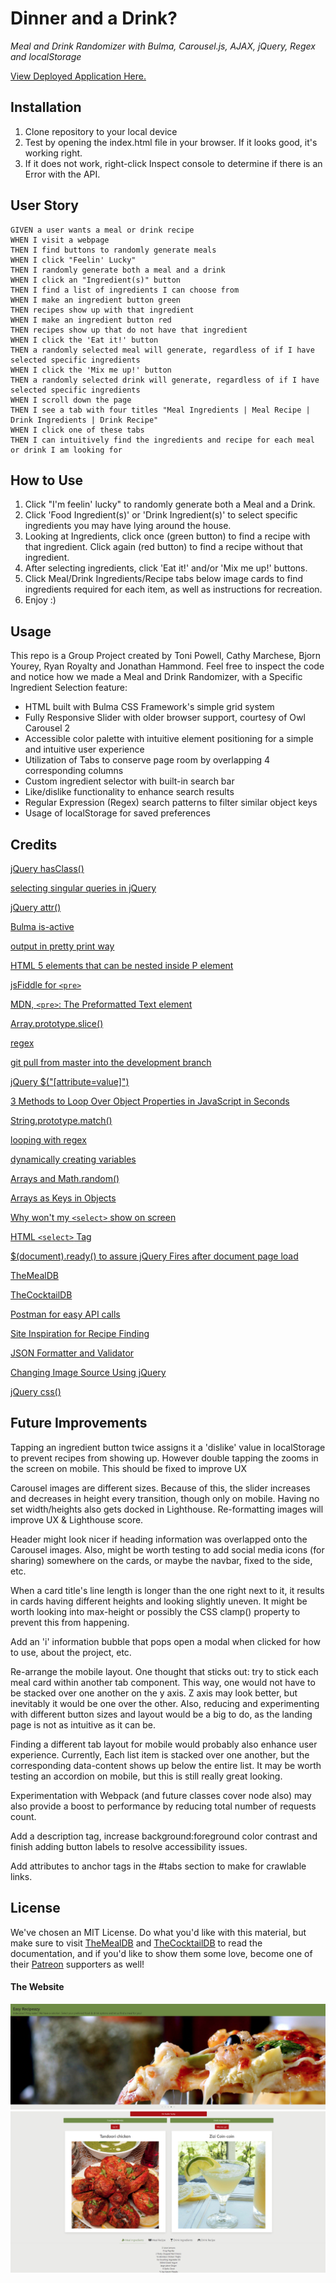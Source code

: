 # Dinner and a Drink?
*Meal and Drink Randomizer with Bulma, Carousel.js, AJAX, jQuery, Regex and localStorage*  

[View Deployed Application Here.](https://tonipow3ll.github.io/drinks-and-dinner/)

## Installation
1. Clone repository to your local device
2. Test by opening the index.html file in your browser. If it looks good, it's working right.
3. If it does not work, right-click Inspect console to determine if there is an Error with the API.

## User Story
```
GIVEN a user wants a meal or drink recipe
WHEN I visit a webpage
THEN I find buttons to randomly generate meals
WHEN I click "Feelin' Lucky"
THEN I randomly generate both a meal and a drink
WHEN I click an "Ingredient(s)" button
THEN I find a list of ingredients I can choose from
WHEN I make an ingredient button green
THEN recipes show up with that ingredient
WHEN I make an ingredient button red
THEN recipes show up that do not have that ingredient
WHEN I click the 'Eat it!' button
THEN a randomly selected meal will generate, regardless of if I have selected specific ingredients
WHEN I click the 'Mix me up!' button
THEN a randomly selected drink will generate, regardless of if I have selected specific ingredients
WHEN I scroll down the page
THEN I see a tab with four titles "Meal Ingredients | Meal Recipe | Drink Ingredients | Drink Recipe"
WHEN I click one of these tabs
THEN I can intuitively find the ingredients and recipe for each meal or drink I am looking for
```

## How to Use
1. Click "I'm feelin' lucky" to randomly generate both a Meal and a Drink.
2. Click 'Food Ingredient(s)' or 'Drink Ingredient(s)' to select specific ingredients you may have lying around the house.
3. Looking at Ingredients, click once (green button) to find a recipe with that ingredient. Click again (red button) to find a recipe without that ingredient.
4. After selecting ingredients, click 'Eat it!' and/or 'Mix me up!' buttons.
5. Click Meal/Drink Ingredients/Recipe tabs below image cards to find ingredients required for each item, as well as instructions for recreation.
6. Enjoy :)

## Usage
This repo is a Group Project created by Toni Powell, Cathy Marchese, Bjorn Yourey, Ryan Royalty and Jonathan Hammond. Feel free to inspect the code and notice how we made a Meal and Drink Randomizer, with a Specific Ingredient Selection feature:
- HTML built with Bulma CSS Framework's simple grid system
- Fully Responsive Slider with older browser support, courtesy of Owl Carousel 2
- Accessible color palette with intuitive element positioning for a simple and intuitive user experience
- Utilization of Tabs to conserve page room by overlapping 4 corresponding columns
- Custom ingredient selector with built-in search bar 
- Like/dislike functionality to enhance search results
- Regular Expression (Regex) search patterns to filter similar object keys
- Usage of localStorage for saved preferences

## Credits
[jQuery hasClass()](https://api.jquery.com/hasclass/)

[selecting singular queries in jQuery](https://stackoverflow.com/questions/307500/how-do-i-select-a-single-element-in-jquery)

[jQuery attr()](https://www.w3schools.com/jquery/html_attr.asp#:~:text=The%20attr()%20method%20sets,the%20set%20of%20matched%20elements.)

[Bulma is-active](https://bulma.io/documentation/components/navbar/)

[output in pretty print way](https://stackoverflow.com/questions/16862627/json-stringify-output-to-div-in-pretty-print-way)

[HTML 5 elements that can be nested inside P element](https://stackoverflow.com/questions/9852312/list-of-html5-elements-that-can-be-nested-inside-p-element)

[jsFiddle for `<pre>`](http://jsfiddle.net/K83cK/)

[MDN, `<pre>`: The Preformatted Text element](https://developer.mozilla.org/en-US/docs/Web/HTML/Element/pre)

[Array.prototype.slice()](https://developer.mozilla.org/en-US/docs/Web/JavaScript/Reference/Global_Objects/Array/slice)

[regex](https://regexr.com/)

[git pull from master into the development branch](https://stackoverflow.com/questions/20101994/git-pull-from-master-into-the-development-branch)

[jQuery $("[attribute=value]")](https://www.w3schools.com/jquery/sel_attribute_equal_value.asp)

[3 Methods to Loop Over Object Properties in JavaScript in Seconds](https://itnext.io/x1f4f9-3-ways-to-loop-over-object-properties-with-vanilla-javascript-es6-included-efb4a68cfbb)

[String.prototype.match()](https://developer.mozilla.org/en-US/docs/Web/JavaScript/Reference/Global_Objects/String/match)

[looping with regex](https://stackoverflow.com/questions/51086287/regex-for-phrase-searching)

[dynamically creating variables](https://stackoverflow.com/questions/6645067/javascript-dynamically-creating-variables-for-loops)

[Arrays and Math.random()](https://medium.com/front-end-weekly/getting-a-random-item-from-an-array-43e7e18e8796)

[Arrays as Keys in Objects](https://stackoverflow.com/questions/17769934/need-to-use-value-of-an-html-select-option-as-an-array-name)

[Why won't my `<select>` show on screen](https://stackoverflow.com/questions/37700001/select-tag-doesnt-display-on-my-form)

[HTML `<select>` Tag](https://www.w3schools.com/tags/tag_select.asp)

[$(document).ready() to assure jQuery Fires after document page load](https://learn.jquery.com/using-jquery-core/document-ready/)

[TheMealDB](https://www.themealdb.com/api.php)

[TheCocktailDB](https://www.thecocktaildb.com/)

[Postman for easy API calls](https://web.postman.co/)

[Site Inspiration for Recipe Finding](https://reciperoulette.tv/)

[JSON Formatter and Validator](https://jsonformatter.curiousconcept.com/#)

[Changing Image Source Using jQuery](https://www.tutorialrepublic.com/faq/how-to-change-the-image-source-using-jquery.php)

[jQuery css()](https://www.w3schools.com/jquery/jquery_css.asp)

## Future Improvements
Tapping an ingredient button twice assigns it a 'dislike' value in localStorage to prevent recipes from showing up. However double tapping the zooms in the screen on mobile. This should be fixed to improve UX

Carousel images are different sizes. Because of this, the slider increases and decreases in height every transition, though only on mobile. Having no set width/heights also gets docked in Lighthouse. Re-formatting images will improve UX & Lighthouse score.

Header might look nicer if heading information was overlapped onto the Carousel images. Also, might be worth testing to add social media icons (for sharing) somewhere on the cards, or maybe the navbar, fixed to the side, etc.

When a card title's line length is longer than the one right next to it, it results in cards having different heights and looking slightly uneven. It might be worth looking into max-height or possibly the CSS clamp() property to prevent this from happening.

Add an 'i' information bubble that pops open a modal when clicked for how to use, about the project, etc.

Re-arrange the mobile layout. One thought that sticks out: try to stick each meal card within another tab component. This way, one would not have to be stacked over one another on the y axis. Z axis may look better, but inevitably it would be one over the other. Also, reducing and experimenting with different button sizes and layout would be a big to do, as the landing page is not as intuitive as it can be.

Finding a different tab layout for mobile would probably also enhance user experience. Currently, Each list item is stacked over one another, but the corresponding data-content shows up below the entire list. It may be worth testing an accordion on mobile, but this is still really great looking.

Experimentation with Webpack (and future classes cover node also) may also provide a boost to performance by reducing total number of requests count.

Add a <meta> description tag, increase background:foreground color contrast and finish adding button labels to resolve accessibility issues.

Add attributes to anchor tags in the #tabs section to make for crawlable links.
  
## License
We've chosen an MIT License. Do what you'd like with this material, but make sure to visit [TheMealDB](https://www.themealdb.com/api.php) and [TheCocktailDB](https://www.thecocktaildb.com/) to read the documentation, and if you'd like to show them some love, become one of their [Patreon](https://www.patreon.com/thedatadb) supporters as well!

#### The Website
![Landing Page](images/carouseljs.png)
![Meal and Drink](images/mealdrink.png)
